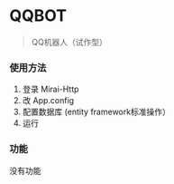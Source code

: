 # QQBOT

> QQ机器人（试作型）

### 使用方法

1. 登录 Mirai-Http
2. 改 App.config
3. 配置数据库 (entity framework标准操作）
4. 运行

### 功能

没有功能
